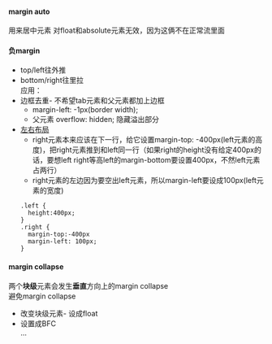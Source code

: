 #### margin auto
用来居中元素 
对float和absolute元素无效，因为这俩不在正常流里面   

#### 负margin     
  - top/left往外推   
  - bottom/right往里拉    
应用：   
- 边框去重- 不希望tab元素和父元素都加上边框    
  - margin-left: -1px(border width);   
  - 父元素 overflow: hidden; 隐藏溢出部分  
- [左右布局](https://codepen.io/jeancccccc/pen/qzEYOZ)   
  - right元素本来应该在下一行，给它设置margin-top: -400px(left元素的高度)，把right元素推到和left同一行（如果right的height没有给定400px的话，要想left right等高left的margin-bottom要设置400px，不然left元素占两行）  
  - right元素的左边因为要空出left元素，所以margin-left要设成100px(left元素的宽度)  
  ```
  .left {
    height:400px;
  }
  .right {
    margin-top:-400px 
    margin-left: 100px;
  }
  ```   

#### margin collapse   
两个**块级**元素会发生**垂直**方向上的margin collapse  
避免margin collapse   
- 改变块级元素- 设成float  
- 设置成BFC   
...